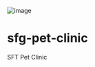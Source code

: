 



![image](https://user-images.githubusercontent.com/46323809/119918924-31c74880-bf1e-11eb-8ffd-f6aaab3eef11.png)







# sfg-pet-clinic
SFT Pet Clinic

